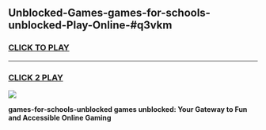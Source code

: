 
## Unblocked-Games-games-for-schools-unblocked-Play-Online-#q3vkm
<h3>
<a href="https://premium.freeplayer.one?title=games-for-schools-unblocked&ref=27F">CLICK TO PLAY</a></h3>
<hr>

<h3>
<a href="https://premium.freeplayer.one?title=games-for-schools-unblocked&ref=27F">CLICK 2 PLAY</a>
  
</h3>

<a href="https://premium.freeplayer.one?title=games-for-schools-unblocked&ref=27F"><img src="https://clearcache.store/games.png"></a>


**games-for-schools-unblocked games unblocked: Your Gateway to Fun and Accessible Online Gaming**
